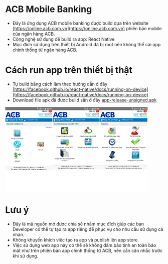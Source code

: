 # ACB Mobile Banking
- Đây là ứng dụng ACB mobile banking được build dựa trên website [https://online.acb.com.vn](https://online.acb.com.vn) phiên bản mobile của ngân hàng ACB.
- Công nghệ sử dụng để build ra app: React Native
- Mục đích sử dụng trên thiết bị Android đã bị root nên không thể cài app chính thống từ ngân hàng ACB.

# Cách run app trên thiết bị thật
- Tự build bằng cách làm theo hướng dẫn ở đây
[https://facebook.github.io/react-native/docs/running-on-device](https://facebook.github.io/react-native/docs/running-on-device)
- Download file apk đã được build sẵn ở đây [app-release-unsigned.apk](https://github.com/ozuit/acb/releases/download/1.0/app-release-unsigned.apk)

<img src="https://github.com/ozuit/acb/blob/master/img/photo_2019-06-12%2010.35.43.jpeg" width="30%"><img src="https://github.com/ozuit/acb/blob/master/img/photo_2019-06-12%2010.35.36.jpeg" width="30%"><img src="https://github.com/ozuit/acb/blob/master/img/photo_2019-06-12%2010.35.32.jpeg" width="30%">

# Lưu ý
- Đây là mã nguồn mở được chia sẻ nhằm mục đích giúp các bạn Developer có thể tự tạo ra app riêng để phục vụ cho nhu cầu sử dụng cá nhân.
- Không khuyến khích việc tạo ra app và publish lên app store.
- Việc sử dụng web app này có thể sẽ không đảm bảo tính an toàn bảo mật như trên phiên bản app chính thống từ ACB, nên cần cân nhắc trước khi sử dụng.
